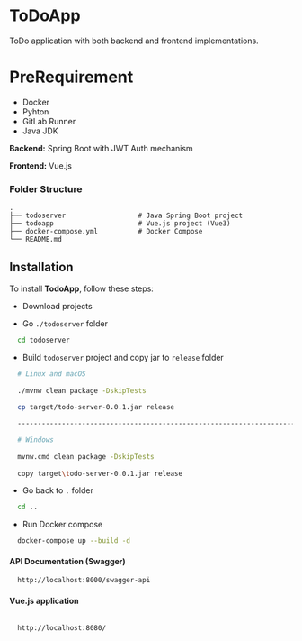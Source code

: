 
# ToDoApp

ToDo application with both backend and frontend implementations.

# PreRequirement

* Docker
* Pyhton
* GitLab Runner
* Java JDK

**Backend:** Spring Boot with JWT Auth mechanism

**Frontend:** Vue.js



### Folder Structure


    .
    ├── todoserver                  # Java Spring Boot project                     
    ├── todoapp                     # Vue.js project (Vue3)
    ├── docker-compose.yml          # Docker Compose
    └── README.md  


## Installation

To install **TodoApp**, follow these steps:

* Download projects


* Go `./todoserver` folder
```bash
  cd todoserver
```

* Build `todoserver` project and copy jar to `release` folder 
```bash
  # Linux and macOS
  
  ./mvnw clean package -DskipTests
  
  cp target/todo-server-0.0.1.jar release

  -----------------------------------------------------------------------------

  # Windows  
  
  mvnw.cmd clean package -DskipTests
  
  copy target\todo-server-0.0.1.jar release
```
* Go back to `.` folder
```bash
  cd ..
```
* Run Docker compose
```bash
  docker-compose up --build -d
```



#### API Documentation (Swagger)

```bash
  http://localhost:8000/swagger-api
```

#### Vue.js application

```bash

  http://localhost:8080/

```
